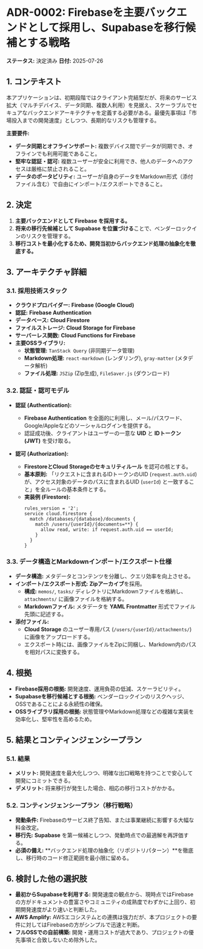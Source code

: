 # ADR-0002: Firebaseを主要バックエンドとして採用し、Supabaseを移行候補とする戦略

**ステータス:** 決定済み
**日付:** 2025-07-26

## 1. コンテキスト

本アプリケーションは、初期段階ではクライアント完結型だが、将来のサービス拡大（マルチデバイス、データ同期、複数人利用）を見据え、スケーラブルでセキュアなバックエンドアーキテクチャを定義する必要がある。最優先事項は「市場投入までの開発速度」としつつ、長期的なリスクも管理する。

**主要要件:**
- **データ同期とオフラインサポート:** 複数デバイス間でデータが同期でき、オフラインでも利用可能であること。
- **堅牢な認証・認可:** 複数ユーザーが安全に利用でき、他人のデータへのアクセスは厳格に禁止されること。
- **データのポータビリティ:** ユーザーが自身のデータをMarkdown形式（添付ファイル含む）で自由にインポート/エクスポートできること。

## 2. 決定

1.  **主要バックエンドとして Firebase を採用する。**
2.  **将来の移行先候補として Supabase を位置づける**ことで、ベンダーロックインのリスクを管理する。
3.  **移行コストを最小化するため、開発当初からバックエンド処理の抽象化を徹底する。**

## 3. アーキテクチャ詳細

### 3.1. 採用技術スタック

- **クラウドプロバイダー:** **Firebase (Google Cloud)**
- **認証:** **Firebase Authentication**
- **データベース:** **Cloud Firestore**
- **ファイルストレージ:** **Cloud Storage for Firebase**
- **サーバーレス関数:** **Cloud Functions for Firebase**
- **主要OSSライブラリ:**
    - **状態管理:** `TanStack Query` (非同期データ管理)
    - **Markdown処理:** `react-markdown` (レンダリング), `gray-matter` (メタデータ解析)
    - **ファイル処理:** `JSZip` (Zip生成), `FileSaver.js` (ダウンロード)

### 3.2. 認証・認可モデル

- **認証 (Authentication):**
    - **Firebase Authentication** を全面的に利用し、メール/パスワード、Google/Appleなどのソーシャルログインを提供する。
    - 認証成功後、クライアントはユーザーの一意な **UID** と **IDトークン (JWT)** を受け取る。

- **認可 (Authorization):**
    - **FirestoreとCloud Storageのセキュリティルール** を認可の核とする。
    - **基本原則:** 「リクエストに含まれるIDトークンのUID (`request.auth.uid`) が、アクセス対象のデータのパスに含まれるUID (`userId`) と一致すること」を全ルールの基本条件とする。
    - **実装例 (Firestore):**
      ```
      rules_version = '2';
      service cloud.firestore {
        match /databases/{database}/documents {
          match /users/{userId}/{documents=**} {
            allow read, write: if request.auth.uid == userId;
          }
        }
      }
      ```

### 3.3. データ構造とMarkdownインポート/エクスポート仕様

- **データ構造:** メタデータとコンテンツを分離し、クエリ効率を向上させる。
- **インポート/エクスポート形式:** **Zipアーカイブ**を採用。
    - **構成:** `memos/`, `tasks/` ディレクトリにMarkdownファイルを格納し、`attachments/` に画像ファイルを格納する。
    - **Markdownファイル:** メタデータを **YAML Frontmatter** 形式でファイル先頭に記述する。
- **添付ファイル:**
    - **Cloud Storage** のユーザー専用パス (`/users/{userId}/attachments/`) に画像をアップロードする。
    - エクスポート時には、画像ファイルをZipに同梱し、Markdown内のパスを相対パスに変換する。

## 4. 根拠

- **Firebase採用の根拠:** 開発速度、運用負荷の低減、スケーラビリティ。
- **Supabaseを移行候補とする根拠:** ベンダーロックインのリスクヘッジ、OSSであることによる永続性の確保。
- **OSSライブラリ採用の根拠:** 状態管理やMarkdown処理などの複雑な実装を効率化し、堅牢性を高めるため。

## 5. 結果とコンティンジェンシープラン

### 5.1. 結果

- **メリット:** 開発速度を最大化しつつ、明確な出口戦略を持つことで安心して開発にコミットできる。
- **デメリット:** 将来移行が発生した場合、相応の移行コストがかかる。

### 5.2. コンティンジェンシープラン（移行戦略）

- **発動条件:** Firebaseのサービス終了告知、または事業継続に影響する大幅な料金改定。
- **移行先:** **Supabase** を第一候補としつつ、発動時点での最適解を再評価する。
- **必須の備え:** **バックエンド処理の抽象化（リポジトリパターン）**を徹底し、移行時のコード修正範囲を最小限に留める。

## 6. 検討した他の選択肢

- **最初からSupabaseを利用する:** 開発速度の観点から、現時点ではFirebaseの方がドキュメントの豊富さやコミュニティの成熟度でわずかに上回り、初期開発速度がより速いと判断した。
- **AWS Amplify:** AWSエコシステムとの連携は強力だが、本プロジェクトの要件に対してはFirebaseの方がシンプルで迅速と判断。
- **フルOSSでの自前構築:** 開発・運用コストが過大であり、プロジェクトの優先事項と合致しないため除外した。
